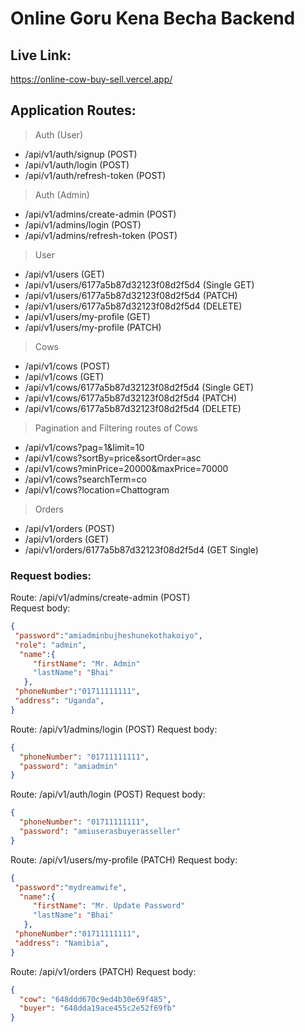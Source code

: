 # Online Goru Kena Becha Backend

## Live Link:

https://online-cow-buy-sell.vercel.app/

## Application Routes:

> Auth (User)

- /api/v1/auth/signup (POST)
- /api/v1/auth/login (POST)
- /api/v1/auth/refresh-token (POST)

> Auth (Admin)

- /api/v1/admins/create-admin (POST)
- /api/v1/admins/login (POST)
- /api/v1/admins/refresh-token (POST)

> User

- /api/v1/users (GET)
- /api/v1/users/6177a5b87d32123f08d2f5d4 (Single GET)
- /api/v1/users/6177a5b87d32123f08d2f5d4 (PATCH)
- /api/v1/users/6177a5b87d32123f08d2f5d4 (DELETE)
- /api/v1/users/my-profile (GET)
- /api/v1/users/my-profile (PATCH)

> Cows

- /api/v1/cows (POST)
- /api/v1/cows (GET)
- /api/v1/cows/6177a5b87d32123f08d2f5d4 (Single GET)
- /api/v1/cows/6177a5b87d32123f08d2f5d4 (PATCH)
- /api/v1/cows/6177a5b87d32123f08d2f5d4 (DELETE)

> Pagination and Filtering routes of Cows

- /api/v1/cows?pag=1&limit=10
- /api/v1/cows?sortBy=price&sortOrder=asc
- /api/v1/cows?minPrice=20000&maxPrice=70000
- /api/v1/cows?searchTerm=co
- /api/v1/cows?location=Chattogram

> Orders

- /api/v1/orders (POST)
- /api/v1/orders (GET)
- /api/v1/orders/6177a5b87d32123f08d2f5d4 (GET Single)

### Request bodies:

Route: /api/v1/admins/create-admin (POST)  
Request body:

```json
{
 "password":"amiadminbujheshunekothakoiyo",
 "role": "admin",
  "name":{
     "firstName": "Mr. Admin"
     "lastName": "Bhai"
   },
 "phoneNumber":"01711111111",
 "address": "Uganda",
}
```

Route: /api/v1/admins/login (POST)
Request body:

```json
{
  "phoneNumber": "01711111111",
  "password": "amiadmin"
}
```

Route: /api/v1/auth/login (POST)
Request body:

```json
{
  "phoneNumber": "01711111111",
  "password": "amiuserasbuyerasseller"
}
```

Route: /api/v1/users/my-profile (PATCH)
Request body:

```json
{
 "password":"mydreamwife",
  "name":{
     "firstName": "Mr. Update Password"
     "lastName": "Bhai"
   },
 "phoneNumber":"01711111111",
 "address": "Namibia",
}
```

Route: /api/v1/orders (PATCH)
Request body:

```json
{
  "cow": "648ddd670c9ed4b30e69f485",
  "buyer": "648dda19ace455c2e52f69fb"
}
```
